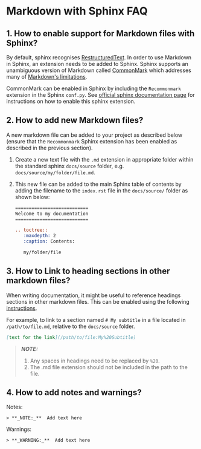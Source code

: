 # Markdown with Sphinx FAQ
## 1. How to enable support for Markdown files with Sphinx?
By default, sphinx recognises [RestructuredText](https://en.wikipedia.org/wiki/ReStructuredText). In order to use Markdown in Sphinx, an extension needs to be added to Sphinx. Sphinx supports an unambiguous version of Markdown called [CommonMark](https://commonmark.org/) which addresses many of [Markdown's limitations](https://www.ericholscher.com/blog/2016/mar/15/dont-use-markdown-for-technical-docs/).

CommonMark can be enabled in Sphinx by including the `Recommonmark` extension in the Sphinx `conf.py`. See [official sphinx documentation page](https://docs.readthedocs.io/en/stable/intro/getting-started-with-sphinx.html#using-markdown-with-sphinx) for instructions on how to enable this sphinx extension.

## 2. How to add new Markdown files?
A new markdown file can be added to your project as described below (ensure that the `Recommonmark` Sphinx extension has been enabled as described in the previous section).

1. Create a new text file with the `.md` extension in appropriate folder within the standard sphinx `docs/source` folder, e.g. `docs/source/my/folder/file.md`.

2. This new file can be added to the main Sphinx table of contents by adding the filename to the `index.rst` file in the `docs/source/` folder as shown below:
    ```rest
    ===========================
    Welcome to my documentation
    ===========================

    .. toctree::
       :maxdepth: 2
       :caption: Contents:

       my/folder/file
    ```

## 3. How to Link to heading sections in other markdown files?
When writing documentation, it might be useful to reference headings sections in other markdown files. This can be enabled using the following [instructions](https://recommonmark.readthedocs.io/en/latest/#linking-to-headings-in-other-files).

For example, to link to a section named `# My subtitle` in a file located in `/path/to/file.md`, relative to the `docs/source` folder.
```md
[text for the link](/path/to/file:My%20Subtitle)
```
> **_NOTE:_**
>1. Any spaces in headings need to be replaced by `%20`.
>2. The .md file extension should not be included in the path to the file.

## 4. How to add notes and warnings?

Notes:
```
> **_NOTE:_**  Add text here
```
Warnings:
```
> **_WARNING:_**  Add text here
```
